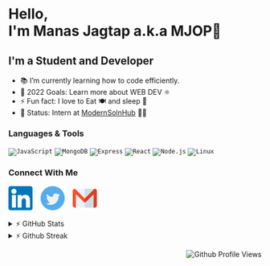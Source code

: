 # Hello,<br> I'm Manas Jagtap a.k.a MJOP👋 

## I'm a Student and Developer

- 📚 I’m currently learning how to code efficiently.
- 🥅 2022 Goals: Learn more about WEB DEV ⚛️
- ⚡ Fun fact: I love to Eat 🍽️ and sleep 🧳
- 💼 Status: Intern at [ModernSolnHub](https://modernsolnhub.com/) 🧑‍💻


### Languages & Tools
<code><img alt="JavaScript" height="24px" src="https://cdn.jsdelivr.net/gh/devicons/devicon/icons/javascript/javascript-original.svg" /></code>
<code><img alt="MongoDB" height="24px" src="https://cdn.jsdelivr.net/gh/devicons/devicon/icons/mongodb/mongodb-original.svg" /></code>
<code><img alt="Express" height="24px" src="https://cdn.jsdelivr.net/gh/devicons/devicon/icons/express/express-original.svg" /></code>
<code><img alt="React" height="24px" src="https://cdn.jsdelivr.net/gh/devicons/devicon/icons/react/react-original.svg" /></code>
<code><img alt="Node.js" height="24px" src="https://cdn.jsdelivr.net/gh/devicons/devicon/icons/nodejs/nodejs-original.svg" /></code>
<code><img alt="Linux" height="24px" src="https://cdn.jsdelivr.net/gh/devicons/devicon/icons/linux/linux-original.svg" /></code>
 

### Connect With Me
[![LinkedIn](./img/linkedin.svg)](https://www.linkedin.com/in/manas-jagtap-1ba90a241/)
&nbsp;&nbsp;
[![Twitter](./img/twitter.svg)](https://twitter.com/drasticcoder)
&nbsp;&nbsp;
[![Mail](./img/gmail.svg)](mailto:manasjagtap20@gmail.com)

<details>
<summary>⚡ GitHub Stats</summary>

![Manas's GitHub stats](https://github-readme-stats.pranavdhawale.vercel.app/api?username=manastechnical&custom_title=ManasJagtap's%20Github%20Stats&hide=issues,contribs&count_private=true&show_icons=true&include_all_commits=true&hide_border=true&theme=vision-friendly-dark&show_icons=true)

</details>

<details>
<summary>⚡ Github Streak</summary>

![GitHub Streak](https://github-readme-streak-stats-pmd.herokuapp.com?user=manastechnical&theme=vision-friendly-dark&hide_border=true)

</details>

<div align="right">

![Github Profile Views](https://komarev.com/ghpvc/?username=manastechnical&color=181717&style=flat-square&label=Profile+Views)

</div>
